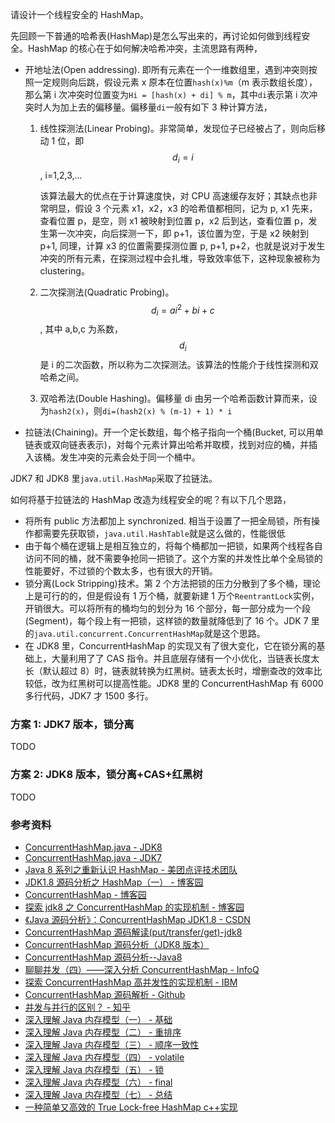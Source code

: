 请设计一个线程安全的 HashMap。

先回顾一下普通的哈希表(HashMap)是怎么写出来的，再讨论如何做到线程安全。HashMap 的核心在于如何解决哈希冲突，主流思路有两种，

- 开地址法(Open addressing). 即所有元素在一个一维数组里，遇到冲突则按照一定规则向后跳，假设元素 x 原本在位置`hash(x)%m`（m 表示数组长度），那么第 i 次冲突时位置变为`Hi = [hash(x) + di] % m`，其中`di`表示第 i 次冲突时人为加上去的偏移量。偏移量`di`一般有如下 3 种计算方法，

  1. 线性探测法(Linear Probing)。非常简单，发现位子已经被占了，则向后移动 1 位，即$$d_i = i$$, i=1,2,3,...

     该算法最大的优点在于计算速度快，对 CPU 高速缓存友好；其缺点也非常明显，假设 3 个元素 x1，x2，x3 的哈希值都相同，记为 p, x1 先来，查看位置 p，是空，则 x1 被映射到位置 p，x2 后到达，查看位置 p，发生第一次冲突，向后探测一下，即 p+1，该位置为空，于是 x2 映射到 p+1, 同理，计算 x3 的位置需要探测位置 p, p+1, p+2，也就是说对于发生冲突的所有元素，在探测过程中会扎堆，导致效率低下，这种现象被称为 clustering。

  1. 二次探测法(Quadratic Probing)。$$d_i=ai^2+bi+c$$, 其中 a,b,c 为系数，$$d_i$$是 i 的二次函数，所以称为二次探测法。该算法的性能介于线性探测和双哈希之间。
  1. 双哈希法(Double Hashing)。偏移量 di 由另一个哈希函数计算而来，设为`hash2(x)`，则`di=(hash2(x) % (m-1) + 1) * i`

- 拉链法(Chaining)。开一个定长数组，每个格子指向一个桶(Bucket, 可以用单链表或双向链表表示)，对每个元素计算出哈希并取模，找到对应的桶，并插入该桶。发生冲突的元素会处于同一个桶中。

JDK7 和 JDK8 里`java.util.HashMap`采取了拉链法。

如何将基于拉链法的 HashMap 改造为线程安全的呢？有以下几个思路，

- 将所有 public 方法都加上 synchronized. 相当于设置了一把全局锁，所有操作都需要先获取锁，`java.util.HashTable`就是这么做的，性能很低
- 由于每个桶在逻辑上是相互独立的，将每个桶都加一把锁，如果两个线程各自访问不同的桶，就不需要争抢同一把锁了。这个方案的并发性比单个全局锁的性能要好，不过锁的个数太多，也有很大的开销。
- 锁分离(Lock Stripping)技术。第 2 个方法把锁的压力分散到了多个桶，理论上是可行的的，但是假设有 1 万个桶，就要新建 1 万个`ReentrantLock`实例，开销很大。可以将所有的桶均匀的划分为 16 个部分，每一部分成为一个段(Segment)，每个段上有一把锁，这样锁的数量就降低到了 16 个。JDK 7 里的`java.util.concurrent.ConcurrentHashMap`就是这个思路。
- 在 JDK8 里，ConcurrentHashMap 的实现又有了很大变化，它在锁分离的基础上，大量利用了了 CAS 指令。并且底层存储有一个小优化，当链表长度太长（默认超过 8）时，链表就转换为红黑树。链表太长时，增删查改的效率比较低，改为红黑树可以提高性能。JDK8 里的 ConcurrentHashMap 有 6000 多行代码，JDK7 才 1500 多行。

### 方案 1: JDK7 版本，锁分离

TODO

### 方案 2: JDK8 版本，锁分离+CAS+红黑树

TODO

### 参考资料

- [ConcurrentHashMap.java - JDK8](http://hg.openjdk.java.net/jdk8/jdk8/jdk/file/tip/src/share/classes/java/util/concurrent/ConcurrentHashMap.java)
- [ConcurrentHashMap.java - JDK7](http://hg.openjdk.java.net/jdk7/jdk7/jdk/file/tip/src/share/classes/java/util/concurrent/ConcurrentHashMap.java)
- [Java 8 系列之重新认识 HashMap - 美团点评技术团队](http://tech.meituan.com/java-hashmap.html)
- [JDK1.8 源码分析之 HashMap（一） - 博客园](http://www.cnblogs.com/leesf456/p/5242233.html)
- [ConcurrentHashMap - 博客园](http://www.cnblogs.com/yydcdut/p/3959815.html)
- [探索 jdk8 之 ConcurrentHashMap 的实现机制 - 博客园](http://www.cnblogs.com/huaizuo/p/5413069.html)
- [《Java 源码分析》：ConcurrentHashMap JDK1.8 - CSDN](http://blog.csdn.net/u010412719/article/details/52145145)
- [ConcurrentHashMap 源码解读(put/transfer/get)-jdk8](https://bentang.me/tech/2016/12/01/jdk8-concurrenthashmap-1/)
- [ConcurrentHashMap 源码分析（JDK8 版本）](http://blog.csdn.net/u010723709/article/details/48007881)
- [ConcurrentHashMap 源码分析--Java8](http://note.youdao.com/share/?id=dde7a10b98aee57676408bc475ab0680&type=note/)
- [聊聊并发（四）——深入分析 ConcurrentHashMap - InfoQ](http://www.infoq.com/cn/articles/ConcurrentHashMap)
- [探索 ConcurrentHashMap 高并发性的实现机制 - IBM](https://www.ibm.com/developerworks/cn/java/java-lo-concurrenthashmap/)
- [ConcurrentHashMap 源码解析 - Github](https://github.com/BingLau7/blog/issues/14)
- [并发与并行的区别？ - 知乎](https://www.zhihu.com/question/33515481/answer/105348019)
- [深入理解 Java 内存模型（一） - 基础](http://www.infoq.com/cn/articles/java-memory-model-1)
- [深入理解 Java 内存模型（二） - 重排序](http://www.infoq.com/cn/articles/java-memory-model-2)
- [深入理解 Java 内存模型（三） - 顺序一致性](http://www.infoq.com/cn/articles/java-memory-model-3)
- [深入理解 Java 内存模型（四） - volatile](http://www.infoq.com/cn/articles/java-memory-model-4)
- [深入理解 Java 内存模型（五） - 锁](http://www.infoq.com/cn/articles/java-memory-model-5)
- [深入理解 Java 内存模型（六） - final](http://www.infoq.com/cn/articles/java-memory-model-6)
- [深入理解 Java 内存模型（七） - 总结](http://www.infoq.com/cn/articles/java-memory-model-7)
- [一种简单又高效的 True Lock-free HashMap c++实现](https://zhuanlan.zhihu.com/p/348414580)
